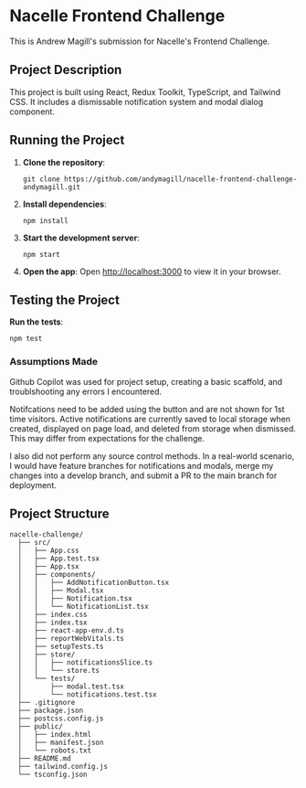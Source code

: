 # Nacelle Frontend Challenge

This is Andrew Magill's submission for Nacelle's Frontend Challenge.

## Project Description

This project is built using React, Redux Toolkit, TypeScript, and Tailwind CSS. It includes a dismissable notification system and modal dialog component.

## Running the Project

1. **Clone the repository**:
   ```terminal
   git clone https://github.com/andymagill/nacelle-frontend-challenge-andymagill.git
   ```

2. **Install dependencies**:
   ```terminal
   npm install
   ```

3. **Start the development server**:
   ```terminal
   npm start
   ```

4. **Open the app**:
   Open [http://localhost:3000](http://localhost:3000) to view it in your browser.

## Testing the Project

**Run the tests**:
   ```terminal
   npm test
   ```

### Assumptions Made

Github Copilot was used for project setup, creating a basic scaffold, and troublshooting any errors I encountered. 

Notifcations need to be added using the button and are not shown for 1st time visitors. Active notifications are currently saved to local storage when created, displayed on page load, and deleted from storage when dismissed. This may differ from expectations for the challenge. 

I also did not perform any source control methods. In a real-world scenario, I would have feature branches for notifications and modals, merge my changes into a develop branch, and submit a PR to the main branch for deployment. 

## Project Structure

```
nacelle-challenge/
  ├── src/
  │   ├── App.css
  │   ├── App.test.tsx
  │   ├── App.tsx
  │   ├── components/
  │   │   ├── AddNotificationButton.tsx
  │   │   ├── Modal.tsx
  │   │   ├── Notification.tsx
  │   │   └── NotificationList.tsx
  │   ├── index.css
  │   ├── index.tsx
  │   ├── react-app-env.d.ts
  │   ├── reportWebVitals.ts
  │   ├── setupTests.ts
  │   ├── store/
  │   │   ├── notificationsSlice.ts
  │   │   └── store.ts
  │   └── tests/
  │       ├── modal.test.tsx
  │       └── notifications.test.tsx
  ├── .gitignore
  ├── package.json
  ├── postcss.config.js
  ├── public/
  │   ├── index.html
  │   ├── manifest.json
  │   └── robots.txt
  ├── README.md
  ├── tailwind.config.js
  └── tsconfig.json
```
